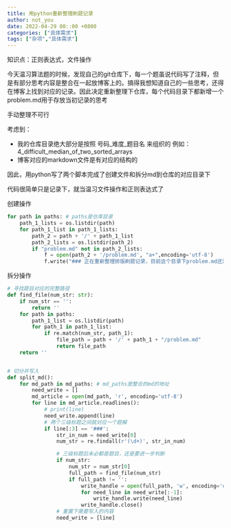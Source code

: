 ```yaml
---
title: 用python重新整理刷题记录
author: not_you
date: 2022-04-29 00::00 +0800
categories: ["具体需求"]
tags: ["杂项","具体需求"]
---
```


知识点：正则表达式，文件操作

今天温习算法题的时候，发现自己的git仓库下，每一个题虽说代码写了注释，但是有部分思考内容是整合在一起放博客上的。搞得我想知道自己的一些思考，还得在博客上找到对应的记录。因此决定重新整理下仓库，每个代码目录下都新增一个problem.md用于存放当初记录的思考

手动整理不可行

考虑到：

- 我的仓库目录绝大部分是按照 号码\_难度\_题目名 来组织的 例如：4_difficult_median_of_two_sorted_arrays
- 博客对应的markdown文件是有对应的结构的

因此，用python写了两个脚本完成了创建文件和拆分md到仓库的对应目录下

代码很简单只是记录下，就当温习文件操作和正则表达式了

创建操作

```python
for path in paths: # paths是仓库目录
    path_1_lists = os.listdir(path)
    for path_1_list in path_1_lists:
        path_2 = path + '/' + path_1_list
        path_2_lists = os.listdir(path_2)
        if "problem.md" not in path_2_lists:
            f = open(path_2 + '/problem.md', "a+",encoding='utf-8')
            f.write("### 正在重新整理排版刷题记录，目前这个目录下problem.md还没更新，需要看的话内容在博客，本人git库就有，或者访问www.notyou.top")
```

拆分操作

```python
# 寻找题目对应的完整路径
def find_file(num_str: str):
    if num_str == '':
        return ''
    for path in paths:
        path_1_list = os.listdir(path)
        for path_1 in path_1_list:
            if re.match(num_str, path_1):
                file_path = path + '/' + path_1 + "/problem.md"
                return file_path
    return ''


# 切分并写入
def split_md():
    for md_path in md_paths: # md_paths是整合的md的地址
        need_write = []
        md_article = open(md_path, 'r', encoding='utf-8')
        for line in md_article.readlines():
            # print(line)
            need_write.append(line)
            # 两个三级标题之间就对应一个题解
            if line[:3] == '###':
                str_in_num = need_write[0]
                num_str = re.findall(r'(\d+)', str_in_num)

                # 三级标题后未必都是题目，还是要进一步判断
                if num_str:
                    num_str = num_str[0]
                    full_path = find_file(num_str)
                    if full_path != '':
                        write_handle = open(full_path, 'w', encoding='utf-8')
                        for need_line in need_write[:-1]:
                            write_handle.write(need_line)
                        write_handle.close()
                # 重置下需要写入的内容
                need_write = [line]
```

